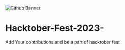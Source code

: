 ![Github Banner](https://user-images.githubusercontent.com/74012511/194163053-5dadfe11-1677-4698-ab7b-013c5353d928.png)
# Hacktober-Fest-2023-
Add Your contributions and be a part of hacktober fest
